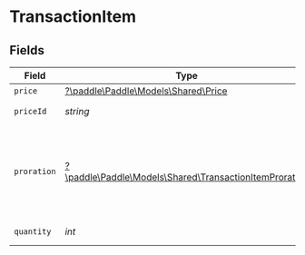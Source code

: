 # TransactionItem


## Fields

| Field                                                                                                                                                                                                                                     | Type                                                                                                                                                                                                                                      | Required                                                                                                                                                                                                                                  | Description                                                                                                                                                                                                                               | Example                                                                                                                                                                                                                                   |
| ----------------------------------------------------------------------------------------------------------------------------------------------------------------------------------------------------------------------------------------- | ----------------------------------------------------------------------------------------------------------------------------------------------------------------------------------------------------------------------------------------- | ----------------------------------------------------------------------------------------------------------------------------------------------------------------------------------------------------------------------------------------- | ----------------------------------------------------------------------------------------------------------------------------------------------------------------------------------------------------------------------------------------- | ----------------------------------------------------------------------------------------------------------------------------------------------------------------------------------------------------------------------------------------- |
| `price`                                                                                                                                                                                                                                   | [?\paddle\Paddle\Models\Shared\Price](../../Models/Shared/Price.md)                                                                                                                                                                       | :heavy_minus_sign:                                                                                                                                                                                                                        | Represents a price entity.                                                                                                                                                                                                                |                                                                                                                                                                                                                                           |
| `priceId`                                                                                                                                                                                                                                 | *string*                                                                                                                                                                                                                                  | :heavy_check_mark:                                                                                                                                                                                                                        | Unique Paddle ID for this price, prefixed with `pri_`.                                                                                                                                                                                    | pri_01gsz8z1q1n00f12qt82y31smh                                                                                                                                                                                                            |
| `proration`                                                                                                                                                                                                                               | [?\paddle\Paddle\Models\Shared\TransactionItemProration](../../Models/Shared/TransactionItemProration.md)                                                                                                                                 | :heavy_minus_sign:                                                                                                                                                                                                                        | How proration was calculated for this item. Populated when a transaction is created from a subscription change, where `proration_billing_mode` was `prorated_immediately` or `prorated_next_billing_period`. Set automatically by Paddle. |                                                                                                                                                                                                                                           |
| `quantity`                                                                                                                                                                                                                                | *int*                                                                                                                                                                                                                                     | :heavy_check_mark:                                                                                                                                                                                                                        | Quantity of this item on the transaction.                                                                                                                                                                                                 |                                                                                                                                                                                                                                           |